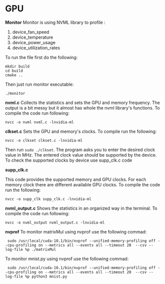 # GPU
**Monitor**
Monitor is using NVML library to profile :
1. device_fan_speed
2. device_temperature
3. device_power_usage
4. device_utilization_rates

To run the file first do the following:

```
mkdir build
cd build
cmake ..
```

Then just run monitor executable:
```
./monitor 
```

**nvml.c**
Collects the statistics and sets the GPU and memory frequency. The output is a bit messy but it almost has whole the nvml library's functions.
To compile the code run following:
```
nvcc -o nvml nvml.c -lnvidia-ml
```
**clkset.c**
Sets the GPU and memory's clocks.
To compile run the following:
```
nvcc -o clkset clkset.c -lnvidia-ml
```
Then run ```sudo ./clkset```. The program asks you to enter the desired clock value in MHz. 
The entered clock value should be supported by the device.
To check the supported clocks by device use supp_clk.c code

**supp_clk.c**

This code provides the supported memory and GPU clocks. For each memory clock there are different available GPU clocks.
To compile the code run the following:
```
nvcc -o supp_clk supp_clk.c -lnvidia-ml
```

**nvml_output.c**
Shows the statistics in an organized way in the terminal. To compile the code run following:
```
nvcc -o nvml_output nvml_output.c -lnvidia-ml
```

**nvprof** 
To monitor matrixMul using nvprof use the following commad:
```
 sudo /usr/local/cuda-10.1/bin/nvprof --unified-memory-profiling off --cpu-profiling on --metrics all --events all --timeout 20  --csv --log-file %p ./matrixMul
```

To monitor mnist.py using nvprof use the following commad:
```
 sudo /usr/local/cuda-10.1/bin/nvprof --unified-memory-profiling off --cpu-profiling on --metrics all --events all --timeout 20  --csv --log-file %p python3 mnist.py
```
